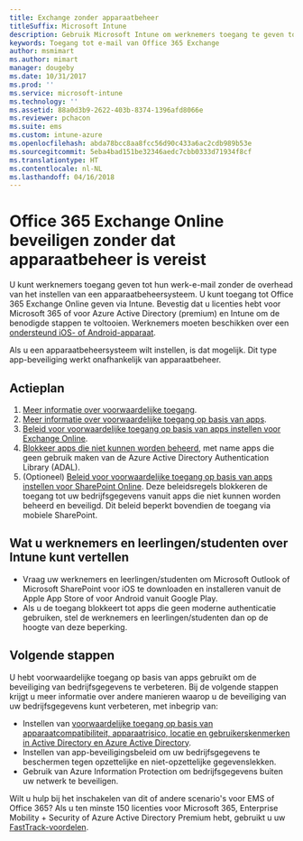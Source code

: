 ```yaml
---
title: Exchange zonder apparaatbeheer
titleSuffix: Microsoft Intune
description: Gebruik Microsoft Intune om werknemers toegang te geven tot hun e-mail van Office 365 Exchange Online zonder een apparaatbeheersysteem in te stellen.
keywords: Toegang tot e-mail van Office 365 Exchange
author: msmimart
ms.author: mimart
manager: dougeby
ms.date: 10/31/2017
ms.prod: ''
ms.service: microsoft-intune
ms.technology: ''
ms.assetid: 88a0d3b9-2622-403b-8374-1396afd8066e
ms.reviewer: pchacon
ms.suite: ems
ms.custom: intune-azure
ms.openlocfilehash: abda78bcc8aa8fcc56d90c433a6ac2cdb989b53e
ms.sourcegitcommit: 5eba4bad151be32346aedc7cbb0333d71934f8cf
ms.translationtype: HT
ms.contentlocale: nl-NL
ms.lasthandoff: 04/16/2018
---
```

# <a name="protect-office-365-exchange-online-without-requiring-device-management"></a>Office 365 Exchange Online beveiligen zonder dat apparaatbeheer is vereist

U kunt werknemers toegang geven tot hun werk-e-mail zonder de overhead van het instellen van een apparaatbeheersysteem. U kunt toegang tot Office 365 Exchange Online geven via Intune. Bevestig dat u licenties hebt voor Microsoft 365 of voor Azure Active Directory (premium) en Intune om de benodigde stappen te voltooien. Werknemers moeten beschikken over een [ondersteund iOS- of Android-apparaat](supported-devices-browsers.md). 

Als u een apparaatbeheersysteem wilt instellen, is dat mogelijk. Dit type app-beveiliging werkt onafhankelijk van apparaatbeheer. 

## <a name="action-plan"></a>Actieplan

1. [Meer informatie over voorwaardelijke toegang](conditional-access.md). 
2. [Meer informatie over voorwaardelijke toegang op basis van apps](app-based-conditional-access-intune.md).
3. [Beleid voor voorwaardelijke toegang op basis van apps instellen voor Exchange Online](app-based-conditional-access-intune-create.md).
4. [Blokkeer apps die niet kunnen worden beheerd](app-modern-authentication-block.md), met name apps die geen gebruik maken van de Azure Active Directory Authentication Library (ADAL).
5. (Optioneel) [Beleid voor voorwaardelijke toegang op basis van apps instellen voor SharePoint Online](app-based-conditional-access-intune-create.md). Deze beleidsregels blokkeren de toegang tot uw bedrijfsgegevens vanuit apps die niet kunnen worden beheerd en beveiligd. Dit beleid beperkt bovendien de toegang via mobiele SharePoint. 

## <a name="what-to-tell-employees-and-students"></a>Wat u werknemers en leerlingen/studenten over Intune kunt vertellen

* Vraag uw werknemers en leerlingen/studenten om Microsoft Outlook of Microsoft SharePoint voor iOS te downloaden en installeren vanuit de Apple App Store of voor Android vanuit Google Play. 
* Als u de toegang blokkeert tot apps die geen moderne authenticatie gebruiken, stel de werknemers en leerlingen/studenten dan op de hoogte van deze beperking. 

## <a name="next-steps"></a>Volgende stappen

U hebt voorwaardelijke toegang op basis van apps gebruikt om de beveiliging van bedrijfsgegevens te verbeteren. Bij de volgende stappen krijgt u meer informatie over andere manieren waarop u de beveiliging van uw bedrijfsgegevens kunt verbeteren, met inbegrip van: 

* Instellen van [voorwaardelijke toegang op basis van apparaatcompatibiliteit, apparaatrisico, locatie en gebruikerskenmerken in Active Directory en Azure Active Directory](https://docs.microsoft.com/azure/active-directory/active-directory-conditional-access-azure-portal).  
* Instellen van app-beveiligingsbeleid om uw bedrijfsgegevens te beschermen tegen opzettelijke en niet-opzettelijke gegevenslekken. 
* Gebruik van Azure Information Protection om bedrijfsgegevens buiten uw netwerk te beveiligen. 

Wilt u hulp bij het inschakelen van dit of andere scenario's voor EMS of Office 365? Als u ten minste 150 licenties voor Microsoft 365, Enterprise Mobility + Security of Azure Active Directory Premium hebt, gebruikt u uw [FastTrack-voordelen](https://docs.microsoft.com/enterprise-mobility-security/solutions/enterprise-mobility-fasttrack-program). 